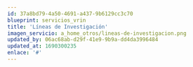 ```yaml
---
id: 37a8bd79-4a50-4691-a437-9b6129cc3c70
blueprint: servicios_vrin
title: 'Líneas de Investigación'
imagen_servicio: a_home_otros/lineas-de-investigacion.png
updated_by: 06ac68ab-d29f-41e9-9b9a-dd4da3996484
updated_at: 1690300235
enlace: '#'
---
```

